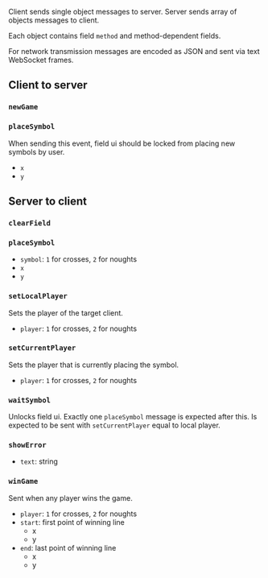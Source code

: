 Client sends single object messages to server. Server sends array of objects messages to client.

Each object contains field `method` and method-dependent fields.

For network transmission messages are encoded as JSON and sent via text WebSocket frames.

## Client to server

### `newGame`

### `placeSymbol`

When sending this event, field ui should be locked from placing new symbols by user.

 * `x`
 * `y`

## Server to client

### `clearField`

### `placeSymbol`

 * `symbol`: `1` for crosses, `2` for noughts
 * `x`
 * `y`

### `setLocalPlayer`

Sets the player of the target client.

 * `player`: `1` for crosses, `2` for noughts

### `setCurrentPlayer`

Sets the player that is currently placing the symbol.

 * `player`: `1` for crosses, `2` for noughts

### `waitSymbol`

Unlocks field ui. Exactly one `placeSymbol` message is expected after this.
Is expected to be sent with `setCurrentPlayer` equal to local player.

### `showError`

 * `text`: string

### `winGame`

Sent when any player wins the game.

 * `player`: `1` for crosses, `2` for noughts
 * `start`: first point of winning line
   * x
   * y
 * `end`: last point of winning line
   * x
   * y
